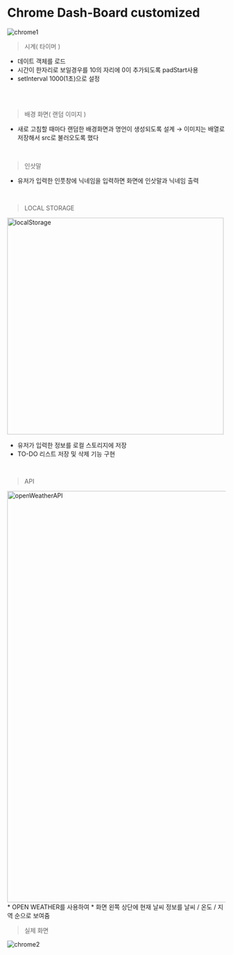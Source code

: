 # Chrome Dash-Board customized

![chrome1](https://user-images.githubusercontent.com/71423455/199640224-8696663b-5b14-4a10-9804-dcdb67fda71c.png)

> 시계( 타이머 )
* 데이트 객체를 로드
* 시간이 한자리로 보일경우를 10의 자리에 0이 추가되도록 padStart사용 
* setInterval 1000(1초)으로 설정
<br>
<br>

> 배경 화면( 랜덤 이미지 )

* 새로 고침할 때마다 랜덤한 배경화면과 명언이 생성되도록 설계
→ 이미지는 배열로 저장해서 src로 불러오도록 했다
<br>

> 인삿말 
* 유저가 입력한 인풋창에 닉네임을 입력하면 화면에 인삿말과 닉네임 출력   
<br>

> LOCAL STORAGE
<img width="499" alt="localStorage" src="https://user-images.githubusercontent.com/71423455/199645046-54e32c8d-90c3-4c9f-a1ab-4619e4842b55.png">

* 유저가 입력한 정보를 로컬 스토리지에 저장 
* TO-DO 리스트 저장 및 삭제 기능 구현
<br>

> API
<img width="947" alt="openWeatherAPI" src="https://user-images.githubusercontent.com/71423455/199645029-39b5ff9c-910c-4519-9f37-cc4a2ab25c68.png">
* OPEN WEATHER를 사용하여 
* 화면 왼쪽 상단에 현재 날씨 정보를 날씨 / 온도 / 지역 순으로 보여줌
<br>

> 실제 화면 

![chrome2](https://user-images.githubusercontent.com/71423455/199641402-6ad55353-4a7f-432f-afa3-3ed8b9bdcca7.gif)
